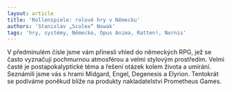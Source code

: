 ```yaml
---
layout: article
title: 'Rollenspiele: rolové hry v Německu'
authors: 'Stanislav „Scolex“ Nowak'
tags: 'hry, systémy, Německo, Opus Anima, Ratten!, Nornis'
---
```


V předminulém čísle jsme vám přinesli
vhled do německých RPG, jež se
často vyznačují pochmurnou atmosférou
a velmi stylovým prostředím.
Velmi časté je postapokalyptické
téma a řešení otázek kolem života a
umírání. Seznámili jsme vás s hrami
Midgard, Engel, Degenesis a Elyrion.
Tentokrát se podíváme poněkud
blíže na produkty nakladatelství Prometheus
Games.
